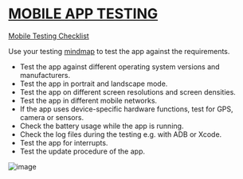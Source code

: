 # [MOBILE APP TESTING](https://www.ministryoftesting.com/dojo/lessons/mobile-app-testing-mnemonic)

[Mobile Testing Checklist](http://adventuresinqa.com/2017/09/28/mobile-testing-checklist/)

Use your testing [mindmap](http://adventuresinqa.com/2016/01/11/mobile-testing-cheat-sheet/) to test the app against the requirements.
- Test the app against different operating system versions and manufacturers.
- Test the app in portrait and landscape mode.
- Test the app on different screen resolutions and screen densities.
- Test the app in different mobile networks.
- If the app uses device-specific hardware functions, test for GPS, camera or sensors.
- Check the battery usage while the app is running.
- Check the log files during the testing e.g. with ADB or Xcode.
- Test the app for interrupts.
- Test the update procedure of the app.

![image](https://user-images.githubusercontent.com/70295997/212464798-bc0ba19a-c8f3-41cc-8751-df7c3812287b.png)
